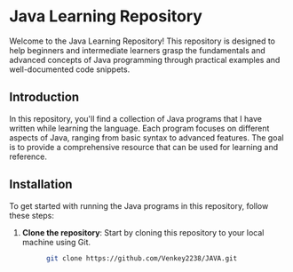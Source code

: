 # Java Learning Repository

Welcome to the Java Learning Repository! This repository is designed to help beginners and intermediate learners grasp the fundamentals and advanced concepts of Java programming through practical examples and well-documented code snippets.

## Introduction

In this repository, you'll find a collection of Java programs that I have written while learning the language. Each program focuses on different aspects of Java, ranging from basic syntax to advanced features. The goal is to provide a comprehensive resource that can be used for learning and reference.

## Installation

To get started with running the Java programs in this repository, follow these steps:

1. **Clone the repository**: Start by cloning this repository to your local machine using Git.
   ```bash
         git clone https://github.com/Venkey2238/JAVA.git
